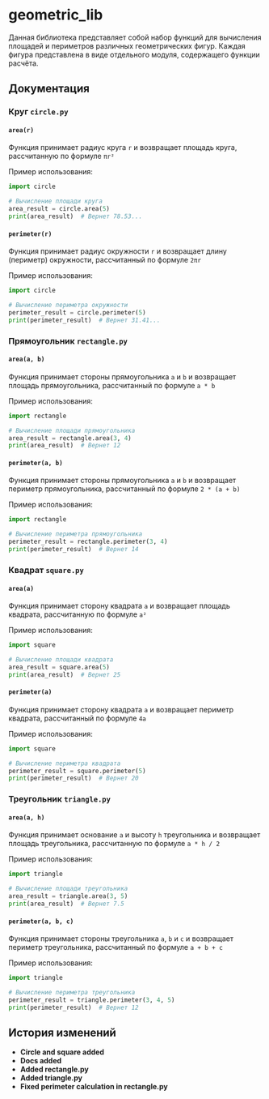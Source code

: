# geometric_lib

Данная библиотека представляет собой набор функций для вычисления площадей и периметров различных геометрических фигур. Каждая фигура представлена в виде отдельного модуля, содержащего функции расчёта.

## Документация

### Круг `circle.py`

#### `area(r)`

Функция принимает радиус круга `r` и возвращает площадь круга, рассчитанную по формуле `πr²`

Пример использования:
```python
import circle

# Вычисление площади круга
area_result = circle.area(5)
print(area_result)  # Вернет 78.53...
```

#### `perimeter(r)`

Функция принимает радиус окружности `r` и возвращает длину (периметр) окружности, рассчитанный по формуле `2πr`

Пример использования:
```python
import circle

# Вычисление периметра окружности
perimeter_result = circle.perimeter(5)
print(perimeter_result)  # Вернет 31.41...
```

### Прямоугольник `rectangle.py`

#### `area(a, b)`

Функция принимает стороны прямоугольника `a` и `b` и возвращает площадь прямоугольника, рассчитанный по формуле `a * b`

Пример использования:
```python
import rectangle

# Вычисление площади прямоугольника
area_result = rectangle.area(3, 4)
print(area_result)  # Вернет 12
```

#### `perimeter(a, b)`

Функция принимает стороны прямоугольника `a` и `b` и возвращает периметр прямоугольника, рассчитанный по формуле `2 * (a + b)`

Пример использования:
```python
import rectangle

# Вычисление периметра прямоугольника
perimeter_result = rectangle.perimeter(3, 4)
print(perimeter_result)  # Вернет 14
```

### Квадрат `square.py`

#### `area(a)`

Функция принимает сторону квадрата `a` и возвращает площадь квадрата, рассчитанную по формуле `a²`

Пример использования:
```python
import square

# Вычисление площади квадрата
area_result = square.area(5)
print(area_result)  # Вернет 25
```

#### `perimeter(a)`

Функция принимает сторону квадрата `a` и возвращает периметр квадрата, рассчитанный по формуле `4a`

Пример использования:
```python
import square

# Вычисление периметра квадрата
perimeter_result = square.perimeter(5)
print(perimeter_result)  # Вернет 20
```

### Треугольник `triangle.py`

#### `area(a, h)`

Функция принимает основание `a` и высоту `h` треугольника и возвращает площадь треугольника, рассчитанную по формуле `a * h / 2`

Пример использования:
```python
import triangle

# Вычисление площади треугольника
area_result = triangle.area(3, 5)
print(area_result)  # Вернет 7.5
```

#### `perimeter(a, b, c)`

Функция принимает стороны треугольника `a`, `b` и `c` и возвращает периметр треугольника, рассчитанный по формуле `a + b + c`

Пример использования:
```python
import triangle

# Вычисление периметра треугольника
perimeter_result = triangle.perimeter(3, 4, 5)
print(perimeter_result)  # Вернет 12
```

## История изменений

- **Circle and square added**
- **Docs added**
- **Added rectangle.py**
- **Added triangle.py**
- **Fixed perimeter calculation in rectangle.py**
